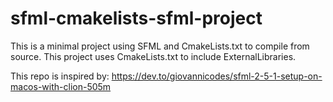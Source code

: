 # sfml-cmakelists-sfml-project

This is a minimal project using SFML and CmakeLists.txt to compile from source. This project uses CmakeLists.txt to include ExternalLibraries.

This repo is inspired by: https://dev.to/giovannicodes/sfml-2-5-1-setup-on-macos-with-clion-505m
